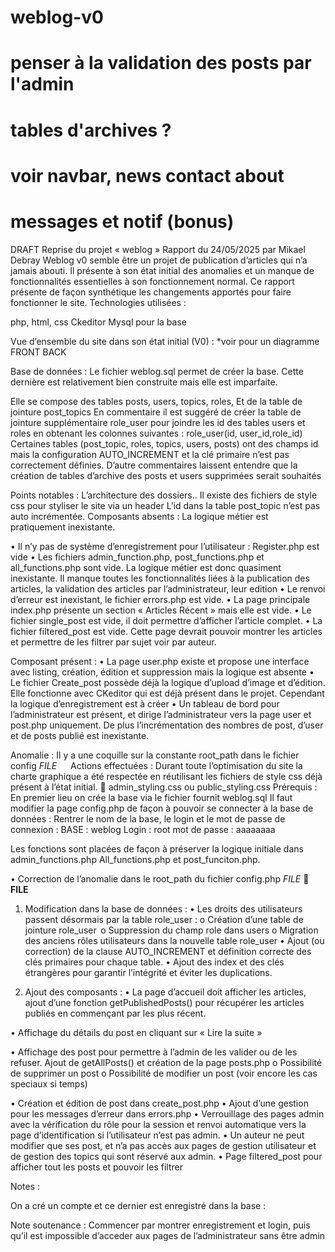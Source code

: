 # weblog-v0

# penser à la validation des posts par l'admin
# tables d'archives ?
# voir navbar, news contact about
# messages et notif (bonus)

DRAFT Reprise du projet « weblog »
Rapport du 24/05/2025 par Mikael Debray
Weblog v0 semble être un projet de publication d’articles qui n’a jamais abouti.
Il présente à son état initial des anomalies et un manque de fonctionnalités essentielles à son fonctionnement normal. Ce rapport présente de façon synthétique les changements apportés pour faire fonctionner le site.
Technologies utilisées :

php, html, css 
Ckeditor
Mysql pour la base

Vue d’ensemble du site dans son état initial (V0) :
*voir pour un diagramme
FRONT
BACK

Base de données :
Le fichier weblog.sql permet de créer la base. Cette dernière est relativement bien construite mais elle est imparfaite.
 

Elle se compose des tables posts, users, topics, roles, 
Et de la table de jointure post_topics
En commentaire il est suggéré de créer la table de jointure supplémentaire role_user pour joindre les id des tables users et roles en obtenant les colonnes suivantes :
role_user(id, user_id,role_id)
Certaines tables (post_topic, roles, topics, users, posts) ont des champs id mais la configuration AUTO_INCREMENT et la clé primaire n’est pas correctement définies.
D’autre commentaires laissent entendre que la création de tables d’archive des posts et users supprimées serait souhaités


Points notables :
L’architecture des dossiers..
Il existe des fichiers de style css pour styliser le site via un header
L’id dans la table post_topic n’est pas auto incrémentée.
Composants absents :
La logique métier est pratiquement inexistante.

•	Il n’y pas de système d’enregistrement pour l’utilisateur :
	Register.php est vide
•	Les fichiers admin_function.php, post_functions.php et all_functions.php sont vide. La logique métier est donc quasiment inexistante. Il manque toutes les fonctionnalités liées à la publication des articles, la validation des articles par l’administrateur, leur edition
•	Le renvoi d’erreur est inexistant, le fichier errors.php est vide.
•	La page principale index.php présente un section « Articles Récent » mais elle est vide.
•	Le fichier single_post est vide, il doit permettre d’afficher l’article complet.
•	La fichier filtered_post est vide.  Cette page devrait pouvoir montrer les articles et permettre de les filtrer par sujet voir par auteur.



Composant présent :
•	La page user.php existe et propose une interface avec listing, création, édition et suppression mais la logique est absente
•	Le fichier Create_post possède déjà la logique d’upload d’image et d’édition. Elle fonctionne avec CKeditor qui est déjà présent dans le projet.
Cependant la logique d’enregistrement est à créer
•	Un tableau de bord pour l’administrateur est présent, et dirige l’administrateur vers la page user et post.php uniquement. De plus l’incrémentation des nombres de post, d’user et de posts publié est inexistante. 
 
Anomalie :
Il y a une coquille sur la constante root_path dans le fichier config _FILE_ 
 
Actions effectuées :
Durant toute l’optimisation du site la charte graphique a été respectée en réutilisant les fichiers de style css déjà présent à l’état initial.  admin_styling.css ou public_styling.css
Prérequis : En premier lieu on crée la base via le fichier fournit weblog.sql
Il faut modifier la page config.php de façon à pouvoir se connecter à la base de données : 
Rentrer le nom de la base, le login et le mot de passe de connexion :
BASE : weblog
Login : root
mot de passe : aaaaaaaa

Les fonctions sont placées de façon à préserver la logique initiale dans admin_functions.php All_functions.php et post_funciton.php.

•	Correction de l’anomalie dans le root_path du fichier config.php 
_FILE_  __FILE__
 

1) Modification dans la base de données :
•	Les droits des utilisateurs passent désormais par la table role_user :
o	Création d’une table de jointure role_user 
o	Suppression du champ role dans users
o	Migration des anciens rôles utilisateurs dans la nouvelle table role_user
•	Ajout (ou correction) de la clause AUTO_INCREMENT et définition correcte des clés primaires pour chaque table.
•	Ajout des index et des clés étrangères pour garantir l’intégrité et éviter les duplications.

2) Ajout des composants :
•	La page d’accueil doit afficher les articles, ajout d’une fonction getPublishedPosts() pour récupérer les articles publiés en commençant par les plus récent.
 
•	Affichage du détails du post en cliquant sur « Lire la suite »
 
•	Affichage des post pour permettre à l’admin de les valider ou de les refuser. Ajout de getAllPosts() et création de la page posts.php
o	Possibilité de supprimer un post
o	Possibilité de modifier un post (voir encore les cas speciaux si temps)

•	Création et édition de post dans create_post.php
•	Ajout d’une gestion pour les messages d’erreur dans errors.php
•	Verrouillage des pages admin avec la vérification du rôle pour la session et renvoi automatique vers la page d’identification si l’utilisateur n’est pas admin.
•	Un auteur ne peut modifier que ses post, et n’a pas accès aux pages de gestion utilisateur et de gestion des topics qui sont réservé aux admin.
•	Page filtered_post pour afficher tout les posts et pouvoir les filtrer



Notes :
 
On a cré un compte et ce dernier est enregistré dans la base :
 




Note soutenance :
Commencer par montrer enregistrement et login, puis qu’il est impossible d’acceder aux pages de l’administrateur sans être admin
